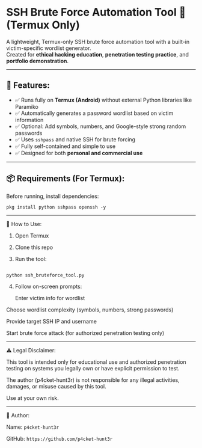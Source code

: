 # SSH Brute Force Automation Tool 🔐 (Termux Only)

A lightweight, Termux-only SSH brute force automation tool with a built-in victim-specific wordlist generator.  
Created for **ethical hacking education**, **penetration testing practice**, and **portfolio demonstration**.

---

## 🚀 Features:

- ✅ Runs fully on **Termux (Android)** without external Python libraries like Paramiko
- ✅ Automatically generates a password wordlist based on victim information
- ✅ Optional: Add symbols, numbers, and Google-style strong random passwords
- ✅ Uses `sshpass` and native SSH for brute forcing
- ✅ Fully self-contained and simple to use
- ✅ Designed for both **personal and commercial use**

---

## 📦 Requirements (For Termux):

Before running, install dependencies:

```
pkg install python sshpass openssh -y

```

---

📜 How to Use:

1. Open Termux


2. Clone this repo


3. Run the tool:

```

python ssh_bruteforce_tool.py

```



4. Follow on-screen prompts:

   Enter victim info for wordlist

Choose wordlist complexity (symbols, numbers, strong passwords)

Provide target SSH IP and username

Start brute force attack (for authorized penetration testing only)

---

⚠️ Legal Disclaimer:

This tool is intended only for educational use and authorized penetration testing on systems you legally own or have explicit permission to test.

The author (p4cket-hunt3r) is not responsible for any illegal activities, damages, or misuse caused by this tool.

Use at your own risk.


---


👤 Author:

Name: ```p4cket-hunt3r```



GitHub: ```https://github.com/p4cket-hunt3r```

